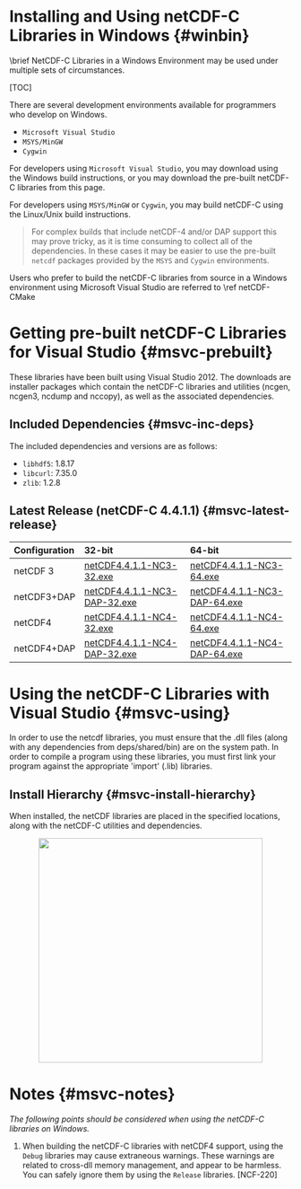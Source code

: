 Installing and Using netCDF-C Libraries in Windows {#winbin}
==================================================

\brief NetCDF-C Libraries in a Windows Environment may be used under multiple sets of circumstances.

[TOC]

There are several development environments available for programmers who develop on Windows.

* `Microsoft Visual Studio `
* `MSYS/MinGW`
* `Cygwin`

For developers using `Microsoft Visual Studio`, you may download using the Windows build instructions, or you may download the pre-built netCDF-C libraries from this page.

For developers using `MSYS/MinGW` or `Cygwin`, you may build netCDF-C using the Linux/Unix build instructions.

> For complex builds that include netCDF-4 and/or DAP support this may prove tricky, as it is time consuming to collect all of the dependencies.  In these cases it may be easier to use the pre-built `netcdf` packages provided by the `MSYS` and `Cygwin` environments.

Users who prefer to build the netCDF-C libraries from source in a Windows environment using Microsoft Visual Studio are referred to \ref netCDF-CMake

# Getting pre-built netCDF-C Libraries for Visual Studio {#msvc-prebuilt}

These libraries have been built using Visual Studio 2012.  The downloads are installer packages which contain the netCDF-C libraries and utilities (ncgen, ncgen3, ncdump and nccopy), as well as the associated dependencies.


## Included Dependencies {#msvc-inc-deps}

The included dependencies and versions are as follows:

* `libhdf5`: 1.8.17
* `libcurl`: 7.35.0
* `zlib`:    1.2.8

## Latest Release (netCDF-C 4.4.1.1) {#msvc-latest-release}

Configuration		| 32-bit 						| 64-bit |
:-------------------|:--------							|:-------|
netCDF 3		| [netCDF4.4.1.1-NC3-32.exe][r1]		| [netCDF4.4.1.1-NC3-64.exe][r6]
netCDF3+DAP		| [netCDF4.4.1.1-NC3-DAP-32.exe][r2]	| [netCDF4.4.1.1-NC3-DAP-64.exe][r6]
netCDF4			| [netCDF4.4.1.1-NC4-32.exe][r3]		| [netCDF4.4.1.1-NC4-64.exe][r7]
netCDF4+DAP		| [netCDF4.4.1.1-NC4-DAP-32.exe][r4]	| [netCDF4.4.1.1-NC4-DAP-64.exe][r8]

# Using the netCDF-C Libraries with Visual Studio {#msvc-using}

In order to use the netcdf libraries, you must ensure that the .dll files (along with any dependencies from deps/shared/bin) are on the system path. In order to compile a program using these libraries, you must first link your program against the appropriate 'import' (.lib) libraries.

## Install Hierarchy {#msvc-install-hierarchy}

When installed, the netCDF libraries are placed in the specified locations, along with the netCDF-C utilities and dependencies.

<center>
<IMG SRC="InstallTreeWindows.png" width="400"/>
</center>

# Notes {#msvc-notes}

*The following points should be considered when using the netCDF-C libraries on Windows.*

1. When building the netCDF-C libraries with netCDF4 support, using the `Debug` libraries may cause extraneous warnings. These warnings are related to cross-dll memory management, and appear to be harmless. You can safely ignore them by using the `Release` libraries. [NCF-220]


[r1]: http://www.unidata.ucar.edu/downloads/netcdf/ftp/netCDF4.4.1.1-NC3-32.exe
[r2]: http://www.unidata.ucar.edu/downloads/netcdf/ftp/netCDF4.4.1.1-NC3-DAP-32.exe
[r3]: http://www.unidata.ucar.edu/downloads/netcdf/ftp/netCDF4.4.1.1-NC4-32.exe
[r4]: http://www.unidata.ucar.edu/downloads/netcdf/ftp/netCDF4.4.1.1-NC4-DAP-32.exe
[r6]: http://www.unidata.ucar.edu/downloads/netcdf/ftp/netCDF4.4.1.1-NC3-64.exe
[r6]: http://www.unidata.ucar.edu/downloads/netcdf/ftp/netCDF4.4.1.1-NC3-DAP-64.exe
[r7]: http://www.unidata.ucar.edu/downloads/netcdf/ftp/netCDF4.4.1.1-NC4-64.exe
[r8]: http://www.unidata.ucar.edu/downloads/netcdf/ftp/netCDF4.4.1.1-NC4-DAP-64.exe
